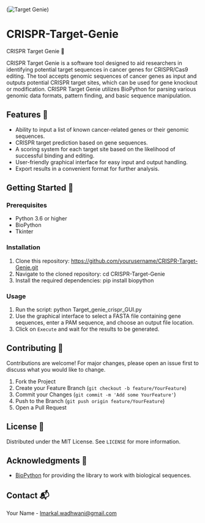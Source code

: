 (![Target Genie](/images/icon.png))

# CRISPR-Target-Genie
CRISPR Target Genie 🧬

CRISPR Target Genie is a software tool designed to aid researchers in identifying potential target sequences in cancer genes for CRISPR/Cas9 editing. The tool accepts genomic sequences of cancer genes as input and outputs potential CRISPR target sites, which can be used for gene knockout or modification. CRISPR Target Genie utilizes BioPython for parsing various genomic data formats, pattern finding, and basic sequence manipulation.

## Features 🚀
- Ability to input a list of known cancer-related genes or their genomic sequences.
- CRISPR target prediction based on gene sequences.
- A scoring system for each target site based on the likelihood of successful binding and editing.
- User-friendly graphical interface for easy input and output handling.
- Export results in a convenient format for further analysis.

## Getting Started 🏁
### Prerequisites
- Python 3.6 or higher
- BioPython
- Tkinter

### Installation
1. Clone this repository:
   https://github.com/yourusername/CRISPR-Target-Genie.git
2. Navigate to the cloned repository:
   cd CRISPR-Target-Genie
3. Install the required dependencies:
   pip install biopython

### Usage
1. Run the script: python Target_genie_crispr_GUI.py
2. Use the graphical interface to select a FASTA file containing gene sequences, enter a PAM sequence, and choose an output file location.
3. Click on `Execute` and wait for the results to be generated.

## Contributing 🤝
Contributions are welcome! For major changes, please open an issue first to discuss what you would like to change.

1. Fork the Project
2. Create your Feature Branch (`git checkout -b feature/YourFeature`)
3. Commit your Changes (`git commit -m 'Add some YourFeature'`)
4. Push to the Branch (`git push origin feature/YourFeature`)
5. Open a Pull Request

## License 📄
Distributed under the MIT License. See `LICENSE` for more information.

## Acknowledgments 🙌
- [BioPython](https://biopython.org/) for providing the library to work with biological sequences.

## Contact 📬
Your Name - lmarkal.wadhwani@gmail.com

   
   
   

   





